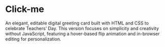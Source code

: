 # Click-me
An elegant, editable digital greeting card built with HTML and CSS to celebrate Teachers’ Day. This version focuses on simplicity and creativity without JavaScript, featuring a hover-based flip animation and in-browser editing for personalization.
